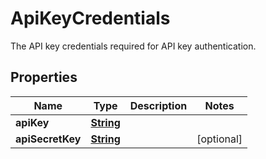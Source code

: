 

# ApiKeyCredentials

The API key credentials required for API key authentication.

## Properties

| Name | Type | Description | Notes |
|------------ | ------------- | ------------- | -------------|
|**apiKey** | [**String**](String.md) |  |  |
|**apiSecretKey** | [**String**](String.md) |  |  [optional] |



